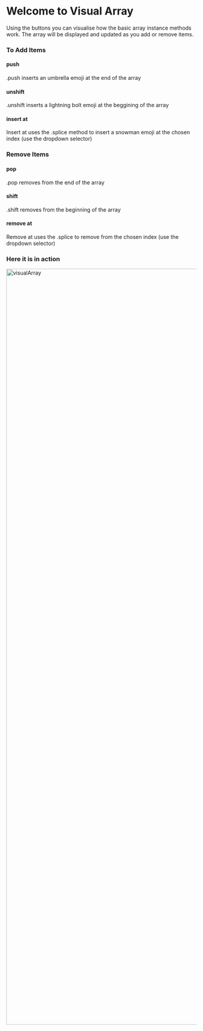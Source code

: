 # Welcome to Visual Array

Using the buttons you can visualise how the basic array instance methods work. The array will be displayed and updated as you add or remove items.

### To Add Items
#### push
.push inserts an umbrella emoji at the end of the array

#### unshift
.unshift inserts a lightning bolt emoji at the beggining of the array

#### insert at
Insert at uses the .splice method to insert a snowman emoji at the chosen index (use the dropdown selector)


### Remove Items
#### pop
.pop removes from the end of the array

#### shift
.shift removes from the beginning of the array

#### remove at
Remove at uses the .splice to remove from the chosen index (use the dropdown selector)

### Here it is in action
<a data-flickr-embed="true" href="https://www.flickr.com/photos/35mmaffair/52190072437/" title="visualArray"><img src="https://live.staticflickr.com/65535/52190072437_723842c31d_o.gif" width="2000" alt="visualArray"></a>
